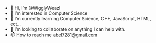 - 👋 Hi, I’m @WigglyWeazl
- 👀 I’m interested in Computer Science
- 🌱 I’m currently learning Computer Science, C++, JavaScript, HTML, ect...
- 💞️ I’m looking to collaborate on anything I can help with.
- 📫 How to reach me abel7281@gmail.com

<!---
WigglyWeazl/WigglyWeazl is a ✨ special ✨ repository because its `README.md` (this file) appears on your GitHub profile.
You can click the Preview link to take a look at your changes.
--->
